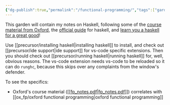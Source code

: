 ```yaml
---
{"dg-publish":true,"permalink":"/functional-programming/","tags":["gardenEntry"]}
---
```


This garden will contain my notes on Haskell, following some of the [course material from Oxford](https://www.cs.ox.ac.uk/teaching/courses/2023-2024/fp/), the [official guide](https://www.haskell.org/get-started/#set-up-a-haskell-development-environment) for haskell, and [learn you a haskell for a great good](https://learnyouahaskell.com/introduction)!

Use [[precursor/installing haskell\|installing haskell]] to install, and check out [[precursor/ide support\|ide support]] for vs-code specific extensions. Then you should check out [[precursor/running haskell\|running haskell]] for, well, obvious reasons. The vs-code extension needs vs-code to be reloaded so it can do `runghc`, because this skips over any complaints from the window's defender.

To see the specifics:

- Oxford's course material ([[[fp_notes.pdf](https://drive.google.com/file/d/1O1Oq5g9DEug96MbidHu_iYOwaDCYYNa2/view?usp=sharing)\|[fp_notes.pdf](https://drive.google.com/file/d/1O1Oq5g9DEug96MbidHu_iYOwaDCYYNa2/view?usp=sharing)]]) correlates with [[ox_fp/oxford functional programming\|oxford functional programming]]
